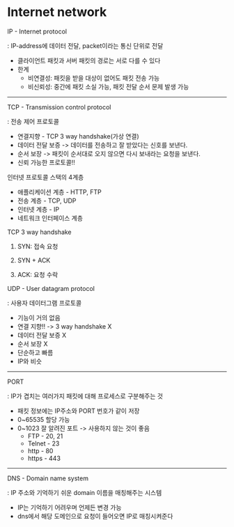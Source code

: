 # Internet network

IP - Internet protocol

: IP-address에 데이터 전달, packet이라는 통신 단위로 전달

- 클라이언트 패킷과 서버 패킷의 경로는 서로 다를 수 있다
- 한계
  - 비연결성: 패킷을 받을 대상이 없어도 패킷 전송 가능
  - 비신뢰성: 중간에 패킷 소실 가능, 패킷 전달 순서 문제 발생 가능

-----

TCP - Transmission control protocol

: 전송 제어 프로토콜

- 연결지향 - TCP 3 way handshake(가상 연결)
- 데이터 전달 보증 -> 데이터를 전송하고 잘 받았다는 신호를 보낸다.
- 순서 보장 -> 패킷이 순서대로 오지 않으면 다시 보내라는 요청을 보낸다.
- 신뢰 가능한 프로토콜!!



인터넷 프로토콜 스택의 4계층

- 애플리케이션 계층 - HTTP, FTP
- 전송 계층 - TCP, UDP
- 인터넷 계층 - IP
- 네트워크 인터페이스 계층



TCP 3 way handshake

1. SYN: 접속 요청

2. SYN + ACK

3. ACK: 요청 수락



UDP - User datagram protocol

: 사용자 데이터그램 프로토콜

- 기능이 거의 없음
- 연결 지향!! -> 3 way handshake X
- 데이터 전달 보증 X
- 순서 보장 X
- 단순하고 빠름
- IP와 비슷

-----

PORT

: IP가 겹치는 여러가지 패킷에 대해 프로세스로 구분해주는 것

- 패킷 정보에는 IP주소와 PORT 번호가 같이 저장
- 0~65535 할당 가능
- 0~1023 잘 알려진 포트 -> 사용하지 않는 것이 좋음
  - FTP - 20, 21
  - Telnet - 23
  - http - 80
  - https - 443

-----

DNS - Domain name system

: IP 주소와 기억하기 쉬운 domain 이름을 매칭해주는 시스템

- IP는 기억하기 어려우며 언제든 변경 가능
- dns에서 해당 도메인으로 요청이 들어오면 IP로 매칭시켜준다